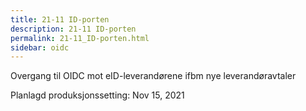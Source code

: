 ```yaml
---
title: 21-11 ID-porten
description: 21-11 ID-porten
permalink: 21-11_ID-porten.html
sidebar: oidc
---
```



Overgang til OIDC mot eID-leverandørene ifbm nye leverandøravtaler



Planlagd produksjonssetting: Nov 15, 2021
